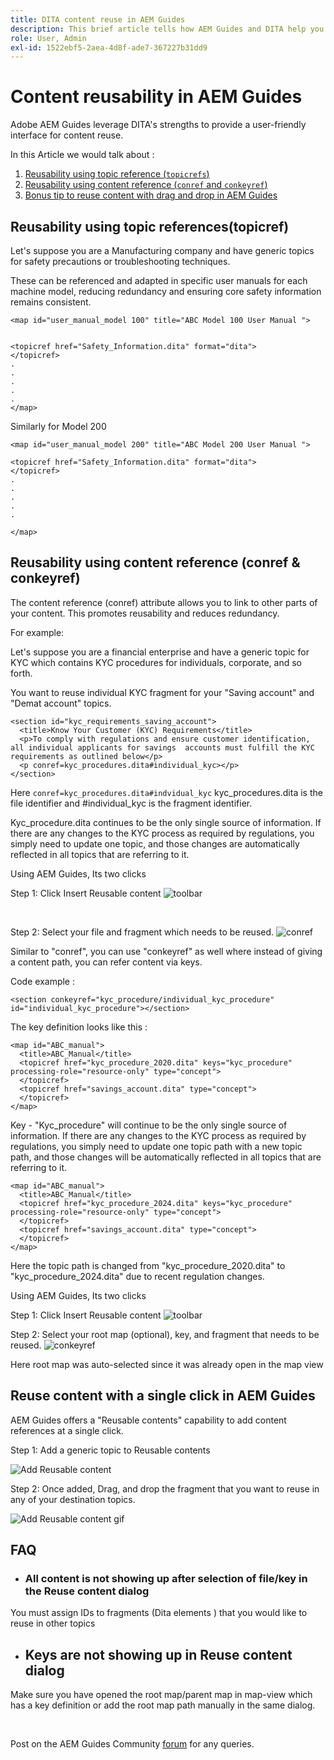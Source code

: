 ```yaml
---
title: DITA content reuse in AEM Guides
description: This brief article tells how AEM Guides and DITA help you save time and effort when using content reusability
role: User, Admin
exl-id: 1522ebf5-2aea-4d8f-ade7-367227b31dd9
---
```

# Content reusability in AEM Guides 

Adobe AEM Guides leverage DITA's strengths to provide a user-friendly interface for content reuse.

In this Article we would talk about :

1. [Reusability using topic reference (`topicrefs`)](#reusability-using-topic-referencestopicref)
2. [Reusability using content reference (`conref` and `conkeyref`)](#reusability-using-content-reference-conref--conkeyref)
3. [Bonus tip to reuse content with drag and drop in AEM Guides](#reuse-content-with-a-single-click-in-aem-guides)

## Reusability using topic references(topicref)



Let's suppose you are a Manufacturing company and have generic topics for safety precautions or troubleshooting techniques.

These can be referenced and adapted in specific user manuals for each machine model, reducing redundancy and ensuring core safety information remains consistent.

```
<map id="user_manual_model 100" title="ABC Model 100 User Manual ">


<topicref href="Safety_Information.dita" format="dita">
</topicref>
.
.
.
.
.
</map>

```


Similarly for Model 200

```
<map id="user_manual_model 200" title="ABC Model 200 User Manual ">

<topicref href="Safety_Information.dita" format="dita">
</topicref>
.
.
.
.
.
  
</map>

```

## Reusability using content reference (conref & conkeyref)

The content reference (conref) attribute allows you to link to other parts of your content. This promotes reusability and reduces redundancy.

For example:

Let's suppose you are a financial enterprise and have a generic topic for KYC which contains KYC procedures for individuals, corporate, and so forth.

You want to reuse individual KYC fragment for your "Saving account" and "Demat account" topics.

```
<section id="kyc_requirements_saving_account">
  <title>Know Your Customer (KYC) Requirements</title>
  <p>To comply with regulations and ensure customer identification, all individual applicants for savings  accounts must fulfill the KYC requirements as outlined below</p>
  <p conref=kyc_procedures.dita#individual_kyc></p>
</section>

```

Here `conref=kyc_procedures.dita#indvidual_kyc` kyc_procedures.dita is the file identifier and #individual_kyc is the fragment identifier.

Kyc_procedure.dita continues to be the only single source of information. If there are any changes to the KYC process as required by regulations, you simply need to update one topic, and those changes are automatically reflected in all topics that are referring to it. 

Using AEM Guides, Its two clicks

Step 1: Click Insert Reusable content 
![toolbar](../../assets/publishing/content-reusability_image1.png)

<br>

Step 2: Select your file and fragment which needs to be reused.
![conref](../../assets/publishing/content-reusability_image2.png)

Similar to "conref", you can use "conkeyref" as well where instead of giving a content path, you can refer content via keys.

Code example :

```
<section conkeyref="kyc_procedure/individual_kyc_procedure" id="individual_kyc_procedure"></section>

```

The key definition looks like this :

```
<map id="ABC_manual">
  <title>ABC_Manual</title>
  <topicref href="kyc_procedure_2020.dita" keys="kyc_procedure" processing-role="resource-only" type="concept">
  </topicref>
  <topicref href="savings_account.dita" type="concept">
  </topicref>
</map>
```

Key - "Kyc_procedure" will continue to be the only single source of information. If there are any changes to the KYC process as required by regulations, you simply need to update one topic path with a new topic path, and those changes will be automatically reflected in all topics that are referring to it. 

```
<map id="ABC_manual">
  <title>ABC_Manual</title>
  <topicref href="kyc_procedure_2024.dita" keys="kyc_procedure" processing-role="resource-only" type="concept">
  </topicref>
  <topicref href="savings_account.dita" type="concept">
  </topicref>
</map>

```

Here  the topic path is changed from "kyc_procedure_2020.dita" to "kyc_procedure_2024.dita" due to recent regulation changes.

Using AEM Guides, Its two clicks

Step 1: Click Insert Reusable content 
![toolbar](../../assets/publishing/content-reusability_image1.png)

Step 2: Select your root map (optional), key, and fragment that needs to be reused.
![conkeyref](../../assets/publishing/content-reusability_image3.png)

Here root map was auto-selected since it was already open in the map view 


## Reuse content with a single click in AEM Guides 

AEM Guides offers a "Reusable contents" capability to add content references at a single click.

Step 1: Add a generic topic to Reusable contents 

![Add Reusable content](../../assets/publishing/content-reusability_image4.png)

Step 2: Once added, Drag, and drop the fragment that you want to reuse in any of your destination topics.

![Add Reusable content gif](../../assets/publishing/content-reusability_image5.gif)

    

## FAQ

- ### All content is not showing up after selection of file/key in the Reuse content dialog

You must assign IDs to fragments (Dita elements ) that you would like to reuse in other topics 

- ## Keys are not showing up in Reuse content dialog

Make sure you have opened the root map/parent map in map-view which has a key definition or add the root map path manually in the same dialog.


<br>


Post on the AEM Guides Community [forum](https://experienceleaguecommunities.adobe.com/t5/experience-manager-guides/ct-p/aem-xml-documentation) for any queries.
